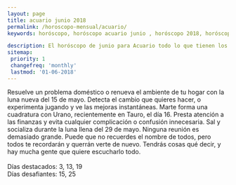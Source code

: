 ```yaml
---
layout: page
title: acuario junio 2018 
permalink: /horoscopo-mensual/acuario/
keywords: horóscopo, horóscopo acuario junio , horóscopo 2018, horóscopo esperanza gracia, horoscop, horóscopos gratis, horoscopo acuario, horoscopo acuario 2018, Tarot, Astrologia, Zodíaco, acuario, horoscopo gratis, horoscopo del mes 

description: El horóscopo de junio para Acuario todo lo que tienen los astros preparados para este mes, amor, trabajo, familia. Todo sobre astrologia, tarot, predicciones.
sitemap:
 priority: 1
 changefreq: 'monthly'
 lastmod: '01-06-2018'
---
```



Resuelve un problema doméstico o renueva el ambiente de tu hogar con la luna nueva del 15 de mayo. Detecta el cambio que quieres hacer, o experimenta jugando y ve las mejoras instantáneas. Marte forma una cuadratura con Urano, recientemente en Tauro, el día 16. Presta atención a las finanzas y evita cualquier complicación o confusión innecesaria. Sal y socializa durante la luna llena del 29 de mayo. Ninguna reunión es demasiado grande. Puede que no recuerdes el nombre de todos, pero todos te recordarán y querrán verte de nuevo. Tendrás cosas qué decir, y hay mucha gente que quiere escucharlo todo. <br><br>Días destacados: 3, 13, 19<br>Días desafiantes: 15, 25